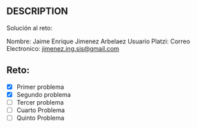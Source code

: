 ## DESCRIPTION

Solución al reto:

Nombre: Jaime Enrique Jimenez Arbelaez
Usuario Platzi:
Correo Electronico: jimenez.ing.sis@gmail.com

## Reto:

- [X] Primer problema
- [X] Segundo problema
- [ ] Tercer problema
- [ ] Cuarto Problema
- [ ] Quinto Problema
